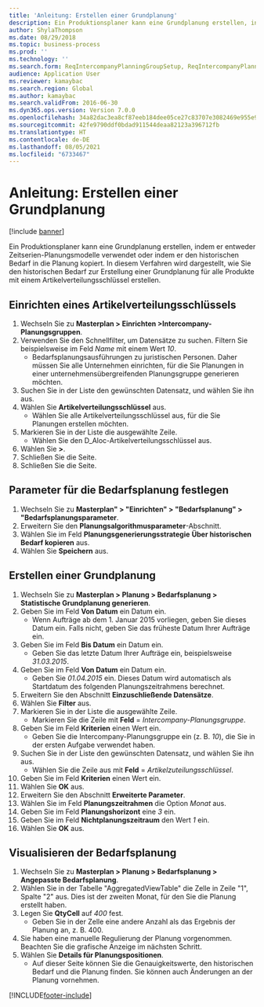 ```yaml
---
title: 'Anleitung: Erstellen einer Grundplanung'
description: Ein Produktionsplaner kann eine Grundplanung erstellen, indem er entweder Zeitserien-Planungsmodelle verwendet oder indem er den historischen Bedarf in die Planung kopiert.
author: ShylaThompson
ms.date: 08/29/2018
ms.topic: business-process
ms.prod: ''
ms.technology: ''
ms.search.form: ReqIntercompanyPlanningGroupSetup, ReqIntercompanyPlanningGroupAllocKeys, ReqDemPlanForecastParameters, ReqDemPlanCreateForecastDialog, SysQueryForm, ReqDemPlanForecastViewer
audience: Application User
ms.reviewer: kamaybac
ms.search.region: Global
ms.author: kamaybac
ms.search.validFrom: 2016-06-30
ms.dyn365.ops.version: Version 7.0.0
ms.openlocfilehash: 34a82dac3ea8cf87eeb184dee05ce27c83707e3082469e955e9ffbaf6da5c638
ms.sourcegitcommit: 42fe9790ddf0bdad911544deaa82123a396712fb
ms.translationtype: HT
ms.contentlocale: de-DE
ms.lasthandoff: 08/05/2021
ms.locfileid: "6733467"
---
```

# <a name="guide-create-a-baseline-forecast"></a>Anleitung: Erstellen einer Grundplanung

[!include [banner](../../includes/banner.md)]

Ein Produktionsplaner kann eine Grundplanung erstellen, indem er entweder Zeitserien-Planungsmodelle verwendet oder indem er den historischen Bedarf in die Planung kopiert. In diesem Verfahren wird dargestellt, wie Sie den historischen Bedarf zur Erstellung einer Grundplanung für alle Produkte mit einem Artikelverteilungsschlüssel erstellen.

## <a name="set-up-an-item-allocation-key"></a>Einrichten eines Artikelverteilungsschlüssels

1. Wechseln Sie zu **Masterplan > Einrichten >Intercompany-Planungsgruppen**.
2. Verwenden Sie den Schnellfilter, um Datensätze zu suchen. Filtern Sie beispielsweise im Feld *Name* mit einem Wert *10*.
    * Bedarfsplanungsausführungen zu juristischen Personen. Daher müssen Sie alle Unternehmen einrichten, für die Sie Planungen in einer unternehmensübergreifenden Planungsgruppe generieren möchten.  
3. Suchen Sie in der Liste den gewünschten Datensatz, und wählen Sie ihn aus.
4. Wählen Sie **Artikelverteilungsschlüssel** aus.
    * Wählen Sie alle Artikelverteilungsschlüssel aus, für die Sie Planungen erstellen möchten.  
5. Markieren Sie in der Liste die ausgewählte Zeile.
    * Wählen Sie den D_Aloc-Artikelverteilungsschlüssel aus.  
6. Wählen Sie **>**.
7. Schließen Sie die Seite.
8. Schließen Sie die Seite.

## <a name="set-up-the-demand-forecasting-parameters"></a>Parameter für die Bedarfsplanung festlegen

1. Wechseln Sie zu **Masterplan" > "Einrichten" > "Bedarfsplanung" > "Bedarfsplanungsparameter**.
2. Erweitern Sie den **Planungsalgorithmusparameter**-Abschnitt.
3. Wählen Sie im Feld **Planungsgenerierungsstrategie** **Über historischen Bedarf kopieren** aus.
4. Wählen Sie **Speichern** aus.

## <a name="create-a-baseline-forecast"></a>Erstellen einer Grundplanung

1. Wechseln Sie zu **Masterplan > Planung > Bedarfsplanung > Statistische Grundplanung generieren**.
2. Geben Sie im Feld **Von Datum** ein Datum ein.
    * Wenn Aufträge ab dem 1. Januar 2015 vorliegen, geben Sie dieses Datum ein. Falls nicht, geben Sie das früheste Datum Ihrer Aufträge ein.  
3. Geben Sie im Feld **Bis Datum** ein Datum ein.
    * Geben Sie das letzte Datum Ihrer Aufträge ein, beispielsweise *31.03.2015*.  
4. Geben Sie im Feld **Von Datum** ein Datum ein.
    * Geben Sie *01.04.2015* ein. Dieses Datum wird automatisch als Startdatum des folgenden Planungszeitrahmens berechnet.  
5. Erweitern Sie den Abschnitt **Einzuschließende Datensätze**.
6. Wählen Sie **Filter** aus.
7. Markieren Sie in der Liste die ausgewählte Zeile.
    * Markieren Sie die Zeile mit **Feld** = *Intercompany-Planungsgruppe*.  
8. Geben Sie im Feld **Kriterien** einen Wert ein.
    * Geben Sie die Intercompany-Planungsgruppe ein (z. B. *10*), die Sie in der ersten Aufgabe verwendet haben.  
9. Suchen Sie in der Liste den gewünschten Datensatz, und wählen Sie ihn aus.
    * Wählen Sie die Zeile aus mit **Feld** = *Artikelzuteilungsschlüssel*.  
10. Geben Sie im Feld **Kriterien** einen Wert ein.
11. Wählen Sie **OK** aus.
12. Erweitern Sie den Abschnitt **Erweiterte Parameter**.
13. Wählen Sie im Feld **Planungszeitrahmen** die Option *Monat* aus.
14. Geben Sie im Feld **Planungshorizont** eine *3* ein.
15. Geben Sie im Feld **Nichtplanungszeitraum** den Wert *1* ein.
16. Wählen Sie **OK** aus.

## <a name="visualize-the-demand-forecast"></a>Visualisieren der Bedarfsplanung

1. Wechseln Sie zu **Masterplan > Planung > Bedarfsplanung > Angepasste Bedarfsplanung**.
2. Wählen Sie in der Tabelle "AggregatedViewTable" die Zelle in Zeile "1", Spalte "2" aus. Dies ist der zweiten Monat, für den Sie die Planung erstellt haben.
3. Legen Sie **QtyCell** auf *400* fest.
    * Geben Sie in der Zelle eine andere Anzahl als das Ergebnis der Planung an, z. B. 400.  
4. Sie haben eine manuelle Regulierung der Planung vorgenommen. Beachten Sie die grafische Anzeige im nächsten Schritt.
5. Wählen Sie **Details für Planungspositionen**.
    * Auf dieser Seite können Sie die Genauigkeitswerte, den historischen Bedarf und die Planung finden. Sie können auch Änderungen an der Planung vornehmen.  

[!INCLUDE[footer-include](../../../includes/footer-banner.md)]